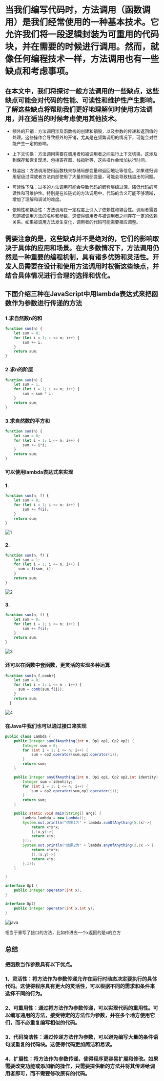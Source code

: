 当我们编写代码时，方法调用（函数调用）是我们经常使用的一种基本技术。它允许我们将一段逻辑封装为可重用的代码块，并在需要的时候进行调用。然而，就像任何编程技术一样，方法调用也有一些缺点和考虑事项。
====


## 在本文中，我们将探讨一般方法调用的一些缺点，这些缺点可能会对代码的性能、可读性和维护性产生影响。了解这些缺点将帮助我们更好地理解何时使用方法调用，并在适当的时候考虑使用其他技术。
* 额外的开销：方法调用涉及函数栈的创建和销毁，以及参数的传递和返回值的处理。这些操作会导致额外的开销，尤其是在频繁调用的情况下，可能会对性能产生一定的影响。

* 上下文切换：方法调用需要在调用者和被调用者之间进行上下文切换。这涉及到保存和恢复现场，包括寄存器、栈指针等，这些操作会增加执行时间。

* 栈溢出：方法调用使用函数栈来存储局部变量和返回地址等信息。如果递归调用层级过深或者方法内部使用了大量的局部变量，可能会导致栈溢出的问题。

* 可读性下降：过多的方法调用可能会导致代码的嵌套层级过深，降低代码的可读性和可维护性。特别是在长链式的方法调用中，代码的含义可能不够清晰，增加了理解和调试的难度。

* 依赖性和耦合性：方法调用在一定程度上引入了依赖性和耦合性。调用者需要知道被调用方法的名称和参数，这使得调用者与被调用者之间存在一定的依赖关系。如果被调用方法发生变化，调用者的代码可能需要相应调整。

## 需要注意的是，这些缺点并不是绝对的，它们的影响取决于具体的应用和场景。在大多数情况下，方法调用仍然是一种重要的编程机制，具有诸多优势和灵活性。开发人员需要在设计和使用方法调用时权衡这些缺点，并结合具体情况进行合理的选择和优化。



## 下面介绍三种在JavaScript中用lambda表达式来把函数作为参数进行传递的方法

### 1.求自然数n的和

```js
function sum(n) {
    let sum = 0;
    for (let i = 1; i <= n; i++) {
        sum += i;
    }
    return sum;
}
```

### 2.求n的阶层

```js
function sum(n) {
    let sum = 1;
    for (let i = 1; i <= n; i++) {
        sum = sum * i;
    }
    return sum;
}
```

### 3.求自然数的平方和

```js
function sum(n) {
    let sum = 0;
    for (let i = 1; i <= n; i++) {
        sum += i*i;
    }
    return sum;
}
```

### 可以使用lambda表达式来实现

### 1.

```js
function sum(n, f) {
    let sum = 0;
    for (let i = 1; i <= n; i++) {
        sum += f(i);
    }
    return sum;
}
```

![1](https://github.com/DecZeroTwo/Learn-Java/assets/138491961/64c1798c-d9f6-4cc0-baf1-225f4bd25d91)

### 2.

```js
function sum(n, f) {
    let sum = 1;
    for (let i = 1; i <= n; i++) {
      sum = f(sum, i);
    }
    return sum;
}
```

![2](https://github.com/DecZeroTwo/Learn-Java/assets/138491961/6658687c-699d-404b-9e05-8390a94f30ff)

### 3.

```js
function sum(n, f) {
    let sum = 0;
    for (let i = 1; i <= n; i++) {
        sum += f(i);
    }
    return sum;
}
```

![3](https://github.com/DecZeroTwo/Learn-Java/assets/138491961/30d9c7dd-c45b-4e9e-bac0-7c1f726e155c)

### 还可以在函数中套函数，更灵活的实现多种运算

```js
function sum(n,f,comb){
    let sum = 0;
    for (let i = 1; i <= n ; i++) {
      sum = comb(sum,f(i));
    }
    return sum;
  }
```
![4](https://github.com/DecZeroTwo/Learn-Java/assets/138491961/e4cffa73-9f8e-4a74-bf2d-7f466a4211b1)

### 在Java中我们也可以通过接口来实现

```java
public class Lambda {
    public Integer sumOfAnything(int n, Op1 op1, Op2 op2) {
        Integer sum = 0;
        for (int i = 1; i <= n; i++) {
            sum = op2.operator(sum,op1.operator(i));
        }
        return sum;
    }

    public Integer anyOfAnything(int n, Op1 op1, Op2 op2,int identity) {
        Integer sum = identity;
        for (int i = 1; i <= n; i++) {
            sum = op2.operator(sum,op1.operator(i));
        }
        return sum;
    }

    public static void main(String[] args) {
        Lambda lambda = new Lambda();
        System.out.println("结果1为" + lambda.sumOfAnything(5,(x)->{
            return x*x*x;
            },(x,y)->{
            return x+y;
        }));
        System.out.println("结果2为" + lambda.anyOfAnything(3,(x -> {
            return x*x*x;
            }),(x,y)->{
            return x*y;
        },1));
    }

}

interface Op1 {
    public Integer operator(int x);
}

interface Op2{
    public Integer operator(int x,int y);
}
```

![java](https://github.com/DecZeroTwo/Learn-Java/assets/138491961/4a93c41b-459f-4eb1-94eb-543d137d51ad)

相当于重写了接口的方法，比如传进去一个x返回的是x的立方

## 总结
### 把函数当作参数具有以下优点。
### 1、灵活性：将方法作为参数传递允许在运行时动态决定要执行的具体代码。这使得程序具有更大的灵活性，可以根据不同的需求和条件来选择不同的行为。
### 2、可重用性：通过将方法作为参数传递，可以实现代码的重用性。可以编写通用的方法，接受特定的方法作为参数，并在多个地方使用它们，而不必重复编写相似的代码。
### 3、代码简洁性：通过传递方法作为参数，可以避免编写大量的条件语句或重复的代码块。这使得代码更加简洁和易读。
### 4、扩展性：将方法作为参数传递，使得程序更容易扩展和修改。如果需要改变功能或添加新的操作，只需要提供新的方法并将其传递给调用者即可，而不需要修改原有的代码。
